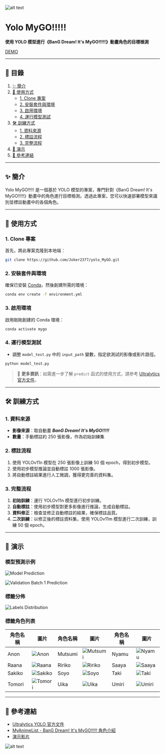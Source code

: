 ![alt text](morning.webp)
# Yolo MyGO!!!!!

**使用 YOLO 模型進行《BanG Dream! It's MyGO!!!!!》動畫角色的目標檢測**

[DEMO](https://youtu.be/aoLHCHGvWrs)

---

## 📜 目錄

1. [✨ 簡介](#✨-簡介)
2. [🚀 使用方式](#🚀-使用方式)
   - [1. Clone 專案](#1-clone-專案)
   - [2. 安裝套件與環境](#2-安裝套件與環境)
   - [3. 啟用環境](#3-啟用環境)
   - [4. 運行模型測試](#4-運行模型測試)
3. [🛠️ 訓練方式](#🛠️-訓練方式)
   - [1. 資料來源](#1-資料來源)
   - [2. 標註流程](#2-標註流程)
   - [3. 完整流程](#3-完整流程)
4. [🎥 演示](#🎥-演示)
5. [🔗 參考連結](#🔗-參考連結)

---

## ✨ 簡介

Yolo MyGO!!!!! 是一個基於 YOLO 模型的專案，專門針對《BanG Dream! It's MyGO!!!!!》動畫中的角色進行目標檢測。透過此專案，您可以快速部署模型來識別並標註動畫中的各個角色。

---

## 🚀 使用方式

### 1. Clone 專案

首先，將此專案克隆到本地端：

```bash
git clone https://github.com/Joker2377/yolo_MyGO.git
```

### 2. 安裝套件與環境

確保已安裝 [Conda](https://docs.conda.io/en/latest/)，然後創建所需的環境：

```bash
conda env create -f environment.yml
```

### 3. 啟用環境

啟用剛剛創建的 Conda 環境：

```bash
conda activate mygo
```

### 4. 運行模型測試

* 調整 `model_test.py` 中的 `input_path` 變數，指定欲測試的影像或影片路徑。

```bash
python model_test.py
```

> 📖 **更多資訊**：如需進一步了解 `predict` 函式的使用方式，請參考 [Ultralytics 官方文件](https://docs.ultralytics.com/modes/predict/)。

---

## 🛠️ 訓練方式

### 1. 資料來源

- **影像來源**：取自動畫 ***BanG Dream! It's MyGO!!!!!***
- **數量**：手動標註約 250 張影像，作為初始訓練集

### 2. 標註流程

1. 使用 YOLOv11n 模型在 250 張影像上訓練 50 個 epoch，得到初步模型。
2. 使用初步模型推論並自動標註 1000 張影像。
3. 將自動標註結果進行人工微調，獲得更完善的資料集。

### 3. 完整流程

1. **初始訓練**：運行 YOLOv11n 模型進行初步訓練。
2. **自動標註**：使用初步模型對更多影像進行推論，生成自動標註。
3. **資料修正**：檢查並修正自動標註的結果，確保標註品質。
4. **二次訓練**：以修正後的標註資料集，使用 YOLOv11m 模型進行二次訓練，訓練 50 個 epoch。

---

## 🎥 演示

### 模型預測示例

![Model Prediction](image.png)


![Validation Batch 1 Prediction](val_batch1_pred.jpg)

### 標籤分佈

![Labels Distribution](labels.jpg)

### 標籤角色列表

| 角色名稱 | 圖片 | 角色名稱 | 圖片 | 角色名稱 | 圖片 |
|----------|------|----------|------|----------|------|
| Anon     | ![Anon](512384.webp) | Mutsumi  | ![Mutsumi](515789.webp) | Nyamu    | ![Nyamu](516912.webp) |
| Raana    | ![Raana](512380.webp) | Ririko   | ![Ririko](515801.webp) | Saaya    | ![Saaya](365880.webp) |
| Sakiko   | ![Sakiko](515788.webp) | Soyo     | ![Soyo](512381.webp) | Taki     | ![Taki](512383.webp) |
| Tomori   | ![Tomori](512382.webp) | Uika     | ![Uika](516504.webp) | Umiri    | ![Umiri](516421.webp) |


---

## 🔗 參考連結

- [Ultralytics YOLO 官方文件](https://docs.ultralytics.com/)
- [MyAnimeList - BanG Dream! It's MyGO!!!!! 角色介紹](https://myanimelist.net/anime/54959/BanG_Dream_Its_MyGO/characters)
- [演示影片](https://youtu.be/aoLHCHGvWrs)

![alt text](1-3__29040__29120-1.gif)

